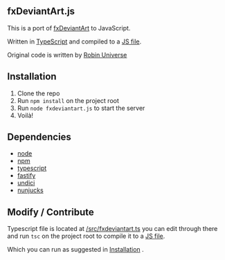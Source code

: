 ## fxDeviantArt.js
This is a port of [fxDeviantArt](https://github.com/robinuniverse/fxdeviantart) to JavaScript.

Written in [TypeScript](https://github.com/DorukSega/fxdeviantart.js/blob/master/src/fxdeviantart.ts) and compiled to a [JS file](https://github.com/DorukSega/fxdeviantart.js/blob/master/fxdeviantart.js).  

Original code is written by [Robin Universe](https://github.com/robinuniverse)
## Installation
1. Clone the repo
2. Run `npm install` on the project root
3. Run `node fxdeviantart.js` to start the server
4. Voilà!

## Dependencies
- [node](https://github.com/nodejs/node)
- [npm](https://github.com/npm/cli)
- [typescript](https://github.com/microsoft/TypeScript)
- [fastify](https://github.com/fastify/fastify)
- [undici](https://github.com/nodejs/undici)
- [nunjucks](https://github.com/mozilla/nunjucks)

## Modify / Contribute
Typescript file is located at [/src/fxdeviantart.ts](https://github.com/DorukSega/fxdeviantart.js/blob/master/src/fxdeviantart.ts)
you can edit through there and run `tsc` on the project root to compile it to a [JS file](https://github.com/DorukSega/fxdeviantart.js/blob/master/fxdeviantart.js).

Which you can run as suggested in [Installation](#installation) .
